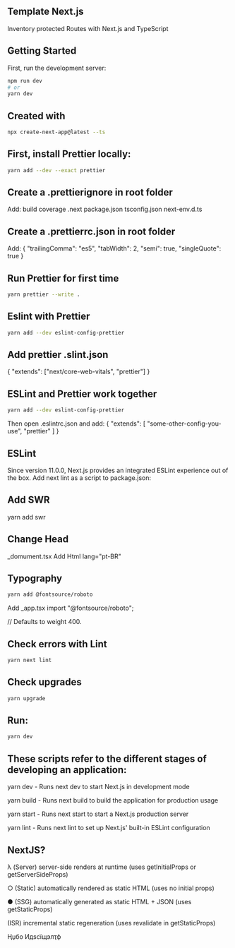 ## Template Next.js

Inventory protected Routes with Next.js and TypeScript

## Getting Started

First, run the development server:

```bash
npm run dev
# or
yarn dev
```

## Created with

```sh
npx create-next-app@latest --ts
```

## First, install Prettier locally:

```sh
yarn add --dev --exact prettier
```

## Create a .prettierignore in root folder

Add:
build
coverage
.next
package.json
tsconfig.json
next-env.d.ts

## Create a .prettierrc.json in root folder

Add:
{
"trailingComma": "es5",
"tabWidth": 2,
"semi": true,
"singleQuote": true
}

## Run Prettier for first time

```sh
yarn prettier --write .
```

## Eslint with Prettier

```sh
yarn add --dev eslint-config-prettier
```

## Add prettier .slint.json

{
"extends": ["next/core-web-vitals", "prettier"]
}

## ESLint and Prettier work together

```sh
yarn add --dev eslint-config-prettier
```

Then open .eslintrc.json and add:
{
"extends": [
"some-other-config-you-use",
"prettier"
]
}

## ESLint

Since version 11.0.0, Next.js provides an integrated ESLint experience out of the box. Add next lint as a script to package.json:

## Add SWR

yarn add swr

## Change Head

_domument.tsx
Add Html lang="pt-BR"

## Typography

```sh
yarn add @fontsource/roboto
```

Add _app.tsx
import "@fontsource/roboto"; 

// Defaults to weight 400.

## Check errors with Lint

```sh
yarn next lint
```

## Check upgrades

```sh
yarn upgrade
```

## Run:

```sh
yarn dev
```

## These scripts refer to the different stages of developing an application:

yarn dev - Runs next dev to start Next.js in development mode

yarn build - Runs next build to build the application for production usage

yarn start - Runs next start to start a Next.js production server

yarn lint - Runs next lint to set up Next.js' built-in ESLint configuration

## NextJS?

λ (Server) server-side renders at runtime (uses getInitialProps or getServerSideProps)

○ (Static) automatically rendered as static HTML (uses no initial props)

● (SSG) automatically generated as static HTML + JSON (uses getStaticProps)

(ISR) incremental static regeneration (uses revalidate in getStaticProps)

Ңџбо Идѕсїщэлҭф

